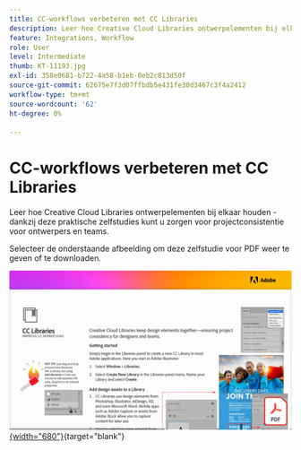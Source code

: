```yaml
---
title: CC-workflows verbeteren met CC Libraries
description: Leer hoe Creative Cloud Libraries ontwerpelementen bij elkaar houden, zodat ontwerpers en teams consistent met projecten kunnen werken
feature: Integrations, Workflow
role: User
level: Intermediate
thumb: KT-11193.jpg
exl-id: 358e0681-b722-4a58-b1eb-0eb2c813d50f
source-git-commit: 62675e7f3d07ffbdb5e431fe30d3467c3f4a2412
workflow-type: tm+mt
source-wordcount: '62'
ht-degree: 0%

---
```


# CC-workflows verbeteren met CC Libraries

Leer hoe Creative Cloud Libraries ontwerpelementen bij elkaar houden - dankzij deze praktische zelfstudies kunt u zorgen voor projectconsistentie voor ontwerpers en teams.

Selecteer de onderstaande afbeelding om deze zelfstudie voor PDF weer te geven of te downloaden.

[![&#x200B; Eerste paginabeeld van leerprogramma &#x200B;](assets/Improveccworkflowswithcclibraries.png){width="680"}](assets/ImproveCCWorkflowsCCLibraries.pdf){target="blank"}
